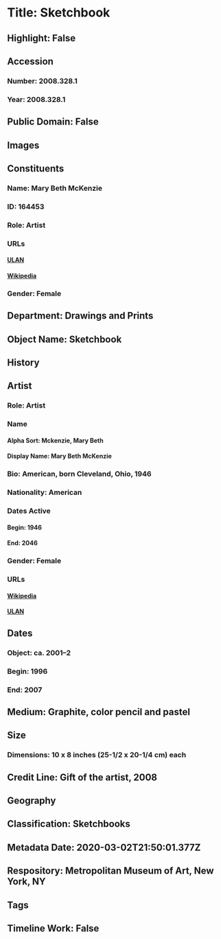 # Title: Sketchbook
## Highlight: False
## Accession
### Number: 2008.328.1
### Year: 2008.328.1
## Public Domain: False
## Images
## Constituents
### Name: Mary Beth McKenzie
### ID: 164453
### Role: Artist
### URLs
#### [ULAN](http://vocab.getty.edu/page/ulan/500049817)
#### [Wikipedia](https://www.wikidata.org/wiki/Q6779067)
### Gender: Female
## Department: Drawings and Prints
## Object Name: Sketchbook
## History
## Artist
### Role: Artist
### Name
#### Alpha Sort: Mckenzie, Mary Beth
#### Display Name: Mary Beth McKenzie
### Bio: American, born Cleveland, Ohio, 1946
### Nationality: American
### Dates Active
#### Begin: 1946
#### End: 2046
### Gender: Female
### URLs
#### [Wikipedia](https://www.wikidata.org/wiki/Q6779067)
#### [ULAN](http://vocab.getty.edu/page/ulan/500049817)
## Dates
### Object: ca. 2001–2
### Begin: 1996
### End: 2007
## Medium: Graphite, color pencil and pastel
## Size
### Dimensions: 10 x 8 inches (25-1/2 x 20-1/4 cm) each
## Credit Line: Gift of the artist, 2008
## Geography
## Classification: Sketchbooks
## Metadata Date: 2020-03-02T21:50:01.377Z
## Respository: Metropolitan Museum of Art, New York, NY
## Tags
## Timeline Work: False